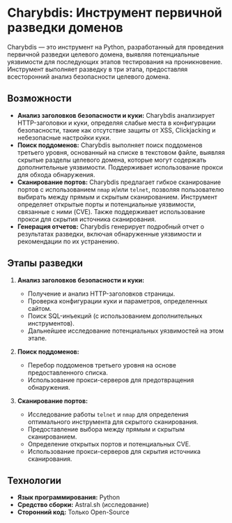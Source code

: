 # Charybdis: Инструмент первичной разведки доменов

Charybdis — это инструмент на Python, разработанный для проведения первичной разведки целевого домена, выявляя потенциальные уязвимости для последующих этапов тестирования на проникновение.  Инструмент выполняет разведку в три этапа, предоставляя всесторонний анализ безопасности целевого домена.

## Возможности

* **Анализ заголовков безопасности и куки:**  Charybdis анализирует HTTP-заголовки и куки, определяя слабые места в конфигурации безопасности, такие как отсутствие защиты от XSS, Clickjacking и небезопасные настройки куки.
* **Поиск поддоменов:** Charybdis выполняет поиск поддоменов третьего уровня, основанный на списке в текстовом файле, выявляя скрытые разделы целевого домена, которые могут содержать дополнительные уязвимости.  Поддерживает использование прокси для обхода обнаружения.
* **Сканирование портов:** Charybdis предлагает гибкое сканирование портов с использованием `nmap` и/или `telnet`, позволяя пользователю выбирать между прямым и скрытым сканированием.  Инструмент определяет открытые порты и потенциальные уязвимости, связанные с ними (CVE).  Также поддерживает использование прокси для скрытия источника сканирования.
* **Генерация отчетов:** Charybdis генерирует подробный отчет о результатах разведки, включая обнаруженные уязвимости и рекомендации по их устранению.

## Этапы разведки

1. **Анализ заголовков безопасности и куки:**

    * Получение и анализ HTTP-заголовков страницы.
    * Проверка конфигурации куки и параметров, определенных сайтом.
    * Поиск SQL-инъекций (с использованием дополнительных инструментов).
    * Дальнейшее исследование потенциальных уязвимостей на этом этапе.

2. **Поиск поддоменов:**

    * Перебор поддоменов третьего уровня на основе предоставленного списка.
    * Использование прокси-серверов для предотвращения обнаружения.

3. **Сканирование портов:**

    * Исследование работы `telnet` и `nmap` для определения оптимального инструмента для скрытого сканирования.
    * Предоставление выбора между прямым и скрытым сканированием.
    * Определение открытых портов и потенциальных CVE.
    * Использование прокси-серверов для скрытия источника сканирования.


## Технологии

* **Язык программирования:** Python
* **Средство сборки:** Astral.sh (исследование)
* **Сторонний код:** Только Open-Source

